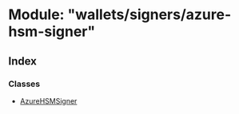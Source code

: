 # Module: "wallets/signers/azure-hsm-signer"

## Index

### Classes

* [AzureHSMSigner](../classes/_wallets_signers_azure_hsm_signer_.azurehsmsigner.md)
